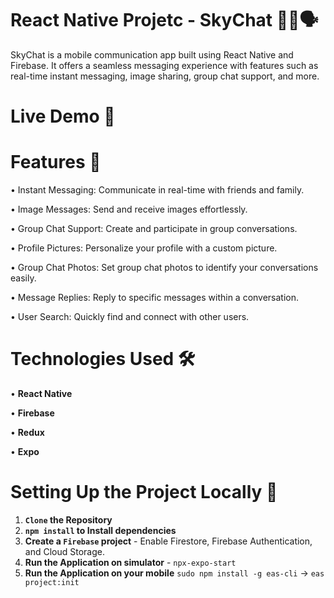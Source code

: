 # React Native Projetc - SkyChat 💬📱🗣️

SkyChat is a mobile communication app built using React Native and Firebase. It offers a seamless messaging experience with features such as real-time instant messaging, image sharing, group chat support, and more.

# Live Demo 📱

# Features 📖

• Instant Messaging: Communicate in real-time with friends and family.

• Image Messages: Send and receive images effortlessly.

• Group Chat Support: Create and participate in group conversations.

• Profile Pictures: Personalize your profile with a custom picture.

• Group Chat Photos: Set group chat photos to identify your conversations easily.

• Message Replies: Reply to specific messages within a conversation.

• User Search: Quickly find and connect with other users.

# Technologies Used 🛠️

• **React Native**

• **Firebase**

• **Redux**

• **Expo**

# Setting Up the Project Locally 📲

1. **`Clone` the Repository**
2. **`npm install` to Install dependencies**
3. **Create a `Firebase` project** - Enable Firestore, Firebase Authentication, and Cloud Storage.
4. **Run the Application on simulator** - `npx-expo-start`
5. **Run the Application on your mobile** `sudo npm install -g eas-cli` -> `eas project:init`
